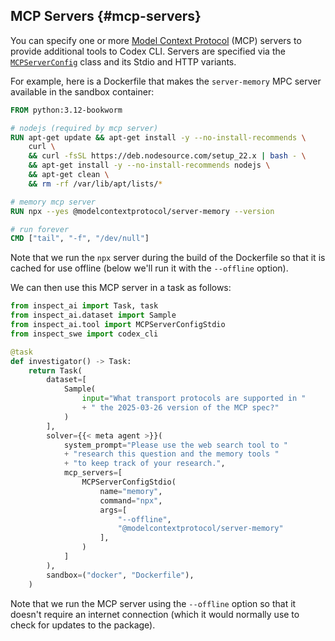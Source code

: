 ## MCP Servers {#mcp-servers}

You can specify one or more [Model Context Protocol](https://modelcontextprotocol.io/docs/getting-started/intro) (MCP) servers to provide additional tools to Codex CLI. Servers are specified via the [`MCPServerConfig`](https://inspect.aisi.org.uk/reference/inspect_ai.tool.html#mcpserverconfig) class and its Stdio and HTTP variants.

For example, here is a Dockerfile that makes the `server-memory` MPC server available in the sandbox container:

``` dockerfile
FROM python:3.12-bookworm

# nodejs (required by mcp server)
RUN apt-get update && apt-get install -y --no-install-recommends \
    curl \
    && curl -fsSL https://deb.nodesource.com/setup_22.x | bash - \
    && apt-get install -y --no-install-recommends nodejs \
    && apt-get clean \
    && rm -rf /var/lib/apt/lists/*

# memory mcp server
RUN npx --yes @modelcontextprotocol/server-memory --version

# run forever
CMD ["tail", "-f", "/dev/null"]
```

Note that we run the `npx` server during the build of the Dockerfile so that it is cached for use offline (below we'll run it with the `--offline` option).

We can then use this MCP server in a task as follows:

``` python
from inspect_ai import Task, task
from inspect_ai.dataset import Sample
from inspect_ai.tool import MCPServerConfigStdio
from inspect_swe import codex_cli

@task
def investigator() -> Task:
    return Task(
        dataset=[
            Sample(
                input="What transport protocols are supported in "
                + " the 2025-03-26 version of the MCP spec?"
            )
        ],
        solver={{< meta agent >}}(
            system_prompt="Please use the web search tool to "
            + "research this question and the memory tools "
            + "to keep track of your research.",
            mcp_servers=[
                MCPServerConfigStdio(
                    name="memory",
                    command="npx",
                    args=[
                        "--offline",
                        "@modelcontextprotocol/server-memory"
                    ],
                )
            ]
        ),
        sandbox=("docker", "Dockerfile"),
    )
```

Note that we run the MCP server using the `--offline` option so that it doesn't require an internet connection (which it would normally use to check for updates to the package).
